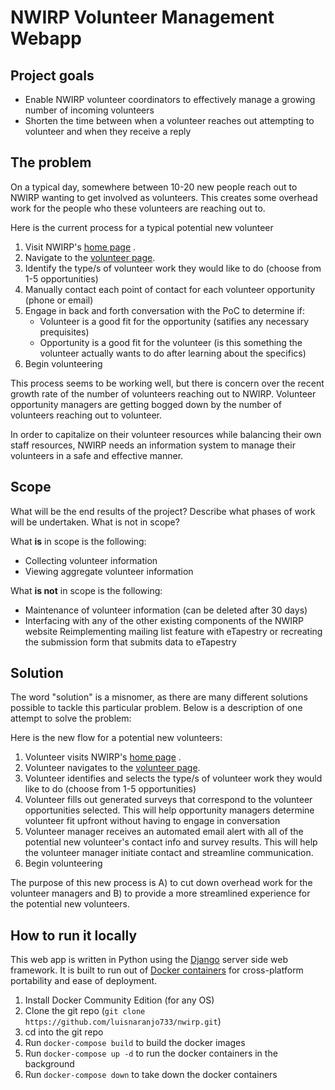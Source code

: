 # NWIRP Volunteer Management Webapp

## Project goals

* Enable NWIRP volunteer coordinators to effectively manage a growing number of incoming volunteers
* Shorten the time between when a volunteer reaches out attempting to volunteer and when they receive a reply

## The problem

On a typical day, somewhere between 10-20 new people reach out to NWIRP wanting to get involved as volunteers. This creates some overhead work for the people who these volunteers are reaching out to.

Here is the current process for a typical potential new volunteer
1. Visit NWIRP's [home page](https://www.nwirp.org/) .
2. Navigate to the [volunteer page](https://www.nwirp.org/join-us/volunteer/).
3. Identify the type/s of volunteer work they would like to do (choose from 1-5 opportunities)
4. Manually contact each point of contact for each volunteer opportunity (phone or email)
5. Engage in back and forth conversation with the PoC to determine if:
	* Volunteer is a good fit for the opportunity (satifies any necessary prequisites)
	* Opportunity is a good fit for the volunteer (is this something the volunteer actually wants to do after learning about the specifics) 
6. Begin volunteering

This process seems to be working well, but there is concern over the recent growth rate of the number of volunteers reaching out to NWIRP. Volunteer opportunity managers are getting bogged down by the number of volunteers reaching out to volunteer.

In order to capitalize on their volunteer resources while balancing their own staff resources, NWIRP needs an information system to manage their volunteers in a safe and effective manner.


## Scope

What will be the end results of the project? Describe what phases of work will be undertaken. What is not in scope?

What **is** in scope is the following:
* Collecting volunteer information
* Viewing aggregate volunteer information
	

What **is not** in scope is the following:
* Maintenance of volunteer information (can be deleted after 30 days)
* Interfacing with any of the other existing components of the NWIRP website
Reimplementing mailing list feature with eTapestry or recreating the submission form that submits data to eTapestry


## Solution


The word "solution" is a misnomer, as there are many different solutions possible to tackle this particular problem. Below is a description of one attempt to solve the problem:

Here is the new flow for a potential new volunteers:
1. Volunteer visits NWIRP's [home page](https://www.nwirp.org/) .
2. Volunteer navigates to the [volunteer page](https://www.nwirp.org/join-us/volunteer/).
3. Volunteer identifies and selects the type/s of volunteer work they would like to do (choose from 1-5 opportunities)
4. Volunteer fills out generated surveys that correspond to the volunteer opportunities selected. This will help opportunity managers determine volunteer fit upfront without having to engage in conversation
5. Volunteer manager receives an automated email alert with all of the potential new volunteer's contact info and survey results. This will help the volunteer manager initiate contact and streamline communication.
6. Begin volunteering

The purpose of this new process is A) to cut down overhead work for the volunteer managers and B) to provide a more streamlined experience for the potential new volunteers.




## How to run it locally


This web app is written in Python using the [Django](https://www.djangoproject.com/) server side web framework. It is built to run out of [Docker containers](https://www.docker.com/what-docker) for cross-platform portability and ease of deployment.

1. Install Docker Community Edition (for any OS)
2. Clone the git repo (```git clone https://github.com/luisnaranjo733/nwirp.git```)
3. cd into the git repo
4. Run ```docker-compose build``` to build the docker images
5. Run ```docker-compose up -d``` to run the docker containers in the background
6. Run ```docker-compose down``` to take down the docker containers